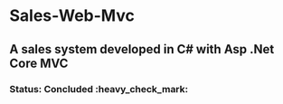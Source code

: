 <h1>Sales-Web-Mvc</h1>

<h2>A sales system developed in C# with Asp .Net Core MVC </h2>

<h3>Status: Concluded :heavy_check_mark:</h3>
